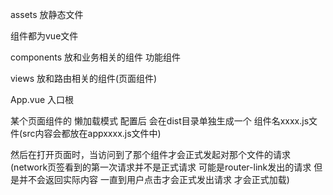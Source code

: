 assets 放静态文件



组件都为vue文件



components 放和业务相关的组件 功能组件



views 放和路由相关的组件(页面组件)



App.vue 入口根



某个页面组件的 懒加载模式 配置后 会在dist目录单独生成一个 组件名xxxx.js文件(src内容会都放在appxxxx.js文件中)

然后在打开页面时，当访问到了那个组件才会正式发起对那个文件的请求 (network页签看到的第一次请求并不是正式请求 可能是router-link发出的请求 但是并不会返回实际内容 一直到用户点击才会正式发出请求 才会正式加载)